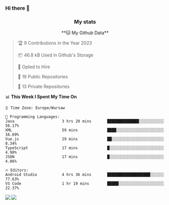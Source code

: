 ### Hi there 👋

<!--
**DamianKocjan/DamianKocjan** is a ✨ _special_ ✨ repository because its `README.md` (this file) appears on your GitHub profile.

Here are some ideas to get you started:

- 🔭 I’m currently working on ...
- 🌱 I’m currently learning ...
- 👯 I’m looking to collaborate on ...
- 🤔 I’m looking for help with ...
- 💬 Ask me about ...
- 📫 How to reach me: ...
- 😄 Pronouns: ...
- ⚡ Fun fact: ...
-->

<h3 align="center">My stats</h3>

<p align="center">
    <!--START_SECTION:waka-->
**🐱 My Github Data** 

> 🏆 9 Contributions in the Year 2023
 > 
> 📦 46.8 kB Used in Github's Storage 
 > 
> 💼 Opted to Hire
 > 
> 📜 19 Public Repositories 
 > 
> 🔑 13 Private Repositories  
 > 
📊 **This Week I Spent My Time On** 

```text
⌚︎ Time Zone: Europe/Warsaw

💬 Programming Languages: 
Java                     3 hrs 20 mins       ██████████████░░░░░░░░░░░   56.17% 
XML                      59 mins             ████░░░░░░░░░░░░░░░░░░░░░   16.69% 
Vue.js                   29 mins             ██░░░░░░░░░░░░░░░░░░░░░░░   8.34% 
TypeScript               17 mins             █░░░░░░░░░░░░░░░░░░░░░░░░   4.98% 
JSON                     17 mins             █░░░░░░░░░░░░░░░░░░░░░░░░   4.86%

🔥 Editors: 
Android Studio           4 hrs 36 mins       ███████████████████░░░░░░   77.63% 
VS Code                  1 hr 19 mins        █████░░░░░░░░░░░░░░░░░░░░   22.37%

```


<!--END_SECTION:waka-->
</p>

<img align="left" src="https://github-readme-stats.vercel.app/api?username=DamianKocjan&&layout=compact&count_private=true&show_icons=true&hide_border=true&include_all_commits=true&bg_color=0D1117&title_color=FFFFFF&text_color=FFFFFF&icon_color=FFFFFF">
<img align="left" src="https://github-readme-stats.vercel.app/api/top-langs/?username=DamianKocjan&layout=compact&hide_border=true&card_width=250&bg_color=0D1117&title_color=FFFFFF&text_color=FFFFFF&icon_color=FFFFFF">
